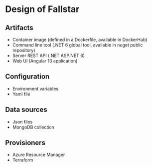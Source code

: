 # Design of Fallstar

## Artifacts

* Container image (defined in a Dockerfile, available in DockerHub)
* Command line tool (.NET 6 global tool, available in nuget public repository)
* Server REST API (.NET ASP.NET 6)
* Web UI (Angular 13 application)

## Configuration

* Environment variables
* Yaml file

## Data sources

* Json files
* MongoDB collection

## Provisioners

* Azure Resource Manager
* Terraform
